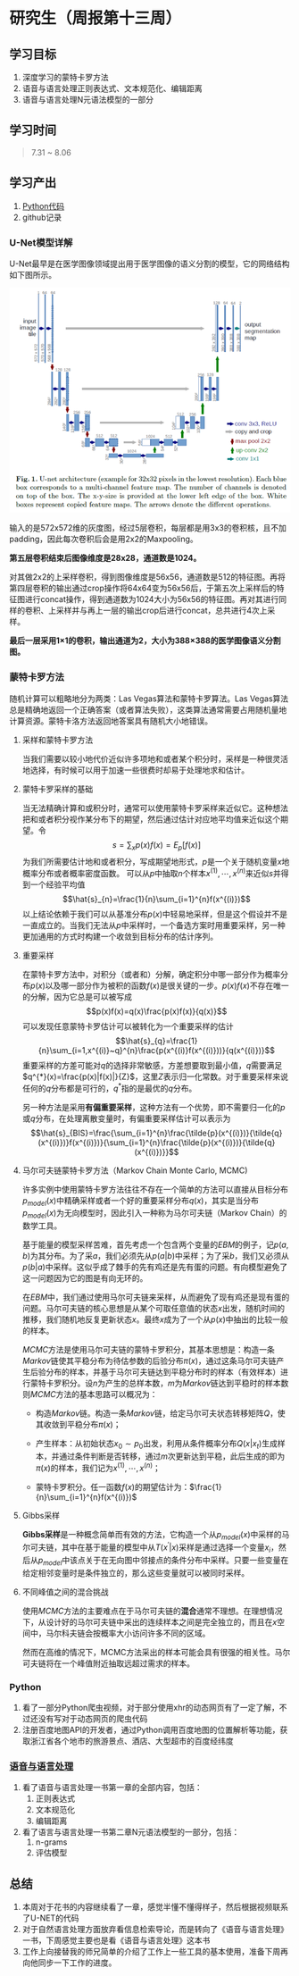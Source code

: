 # 研究生（周报第十三周）

## 学习目标

1. 深度学习的蒙特卡罗方法
2. 语音与语言处理正则表达式、文本规范化、编辑距离
3. 语音与语言处理N元语法模型的一部分

## 学习时间

> 7.31 ~ 8.06

## 学习产出

1. [Python代码](./code/)
2. github记录

### U-Net模型详解

U-Net最早是在医学图像领域提出用于医学图像的语义分割的模型，它的网络结构如下图所示。

![avator](./resource/Unet.png)

输入的是572x572维的灰度图，经过5层卷积，每层都是用3x3的卷积核，且不加padding，因此每次卷积后会是用2x2的Maxpooling。

**第五层卷积结束后图像维度是28x28，通道数是1024。**

对其做2x2的上采样卷积，得到图像维度是56x56，通道数是512的特征图。再将第四层卷积的输出通过crop操作将64x64变为56x56后，于第五次上采样后的特征图进行concat操作，得到通道数为1024大小为56x56的特征图。再对其进行同样的卷积、上采样并与再上一层的输出crop后进行concat，总共进行4次上采样。

**最后一层采用1×1的卷积，输出通道为2，大小为388×388的医学图像语义分割图。**

### 蒙特卡罗方法

随机计算可以粗略地分为两类：Las Vegas算法和蒙特卡罗算法。Las Vegas算法总是精确地返回一个正确答案（或者算法失败），这类算法通常需要占用随机量地计算资源。蒙特卡洛方法返回地答案具有随机大小地错误。

1. 采样和蒙特卡罗方法
    
    当我们需要以较小地代价近似许多项地和或者某个积分时，采样是一种很灵活地选择，有时候可以用于加速一些很费时却易于处理地求和估计。

2. 蒙特卡罗采样的基础

    当无法精确计算和或积分时，通常可以使用蒙特卡罗采样来近似它。这种想法把和或者积分视作某分布下的期望，然后通过估计对应地平均值来近似这个期望。令
    $$s=\sum_{x}p(x)f(x)=E_{p}[f(x)]$$
    为我们所需要估计地和或者积分，写成期望地形式，$p$是一个关于随机变量$x$地概率分布或者概率密度函数。
    可以从$p$中抽取$n$个样本$x^{(1)},\cdots, x^{(n)}$来近似$s$并得到一个经验平均值
    $$\hat{s}_{n}=\frac{1}{n}\sum_{i=1}^{n}f(x^{(i)})$$
    以上结论依赖于我们可以从基准分布$p(x)$中轻易地采样，但是这个假设并不是一直成立的。当我们无法从$p$中采样时，一个备选方案时用重要采样，另一种更加通用的方式时构建一个收敛到目标分布的估计序列。

3. 重要采样

	在蒙特卡罗方法中，对积分（或者和）分解，确定积分中哪一部分作为概率分布$p(x)$以及哪一部分作为被积的函数$f(x)$是很关键的一步。$p(x)f(x)$不存在唯一的分解，因为它总是可以被写成
	$$p(x)f(x)=q(x)\frac{p(x)f(x)}{q(x)}$$
	可以发现任意蒙特卡罗估计可以被转化为一个重要采样的估计
	$$\hat{s}_{q}=\frac{1}{n}\sum_{i=1,x^{(i)}~q}^{n}\frac{p(x^{(i)}f(x^{(i)}))}{q(x^{(i)})}$$
	重要采样的方差可能对$q$的选择非常敏感，方差想要取到最小值，$q$需要满足$q^{*}(x)=\frac{p(x)|f(x)|}{Z}$，这里$Z$表示归一化常数。对于重要采样来说任何的$q$分布都是可行的，$q^{*}$指的是最优的$q$分布。
	
	另一种方法是采用**有偏重要采样**，这种方法有一个优势，即不需要归一化的$p$或$q$分布，在处理离散变量时，有偏重要采样估计可以表示为
	$$\hat{s}_{BIS}=\frac{\sum_{i=1}^{n}\frac{\tilde{p}(x^{(i)})}{\tilde{q}(x^{(i)})}f(x^{(i)})}{\sum_{i=1}^{n}\frac{\tilde{p}(x^{(i)})}{\tilde{q}(x^{(i)})}}$$

4. 马尔可夫链蒙特卡罗方法（Markov Chain Monte Carlo, MCMC)
	
	许多实例中使用蒙特卡罗方法往往不存在一个简单的方法可以直接从目标分布$p_{model}(x)$中精确采样或者一个好的重要采样分布$q(x)$，其实是当分布$p_{model}(x)$为无向模型时，因此引入一种称为马尔可夫链（Markov Chain）的数学工具。
	
	基于能量的模型采样苦难，首先考虑一个包含两个变量的$EBM$的例子，记$p(a,b)$为其分布。为了采$a$，我们必须先从$p(a|b)$中采样；为了采$b$，我们又必须从$p(b|a)$中采样。这似乎成了棘手的先有鸡还是先有蛋的问题。有向模型避免了这一问题因为它的图是有向无环的。
	
	在$EBM$中，我们通过使用马尔可夫链来采样，从而避免了现有鸡还是现有蛋的问题。马尔可夫链的核心思想是从某个可取任意值的状态$x$出发，随机时间的推移，我们随机地反复更新状态$x$。最终$x$成为了一个从$p(x)$中抽出的比较一般的样本。

	$MCMC$方法是使用马尔可夫链的蒙特卡罗积分，其基本思想是：构造一条$Markov$链使其平稳分布为待估参数的后验分布$\pi (x)$，通过这条马尔可夫链产生后验分布的样本，并基于马尔可夫链达到平稳分布时的样本（有效样本）进行蒙特卡罗积分。设$n$为产生的总样本数，$m$为$Markov$链达到平稳时的样本数则$MCMC$方法的基本思路可以概况为：
	
	* 构造$Markov$链。构造一条$Markov$链，给定马尔可夫状态转移矩阵$Q$，使其收敛到平稳分布$\pi (x)$；

	* 产生样本：从初始状态$x_0\sim p_0$出发，利用从条件概率分布$Q(x|x_t)$生成样本，并通过条件判断是否转移，通过$m$次更新达到平稳，此后生成的即为$\pi (x)$的样本，我们记为$x^{(1)},\cdots,x^{(n)}$；

	* 蒙特卡罗积分。任一函数$f(x)$的期望估计为：$\frac{1}{n}\sum_{i=1}^{n}f(x^{(i)})$

5. Gibbs采样

	**Gibbs采样**是一种概念简单而有效的方法，它构造一个从$p_{model}(x)$中采样的马尔可夫链，其中在基于能量的模型中从$T(x^{'}|x)$采样是通过选择一个变量$x_i$，然后从$p_{model}$中该点关于在无向图中邻接点的条件分布中采样。只要一些变量在给定相邻变量时是条件独立的，那么这些变量就可以被同时采样。

6. 不同峰值之间的混合挑战

	使用$MCMC$方法的主要难点在于马尔可夫链的**混合**通常不理想。在理想情况下，从设计好的马尔可夫链中采出的连续样本之间是完全独立的，而且在$x$空间中，马尔科夫链会按概率大小访问许多不同的区域。

	然而在高维的情况下，MCMC方法采出的样本可能会具有很强的相关性。马尔可夫链将在一个峰值附近抽取远超过需求的样本。

### Python

1. 看了一部分Python爬虫视频，对于部分使用xhr的动态网页有了一定了解，不过还没有写对于动态网页的爬虫代码
2. 注册百度地图API的开发者，通过Python调用百度地图的位置解析等功能，获取浙江省各个地市的旅游景点、酒店、大型超市的百度经纬度

### [语音与语言处理](https://github.com/chenyong-cpu/obsidian/blob/main/Speech%20and%20Language%20processing/README.md)

1. 看了语音与语言处理一书第一章的全部内容，包括：
   1. 正则表达式
   2. 文本规范化
   3. 编辑距离
2. 看了语言与语言处理一书第二章N元语法模型的一部分，包括：
   1. n-grams
   2. 评估模型

## 总结

1. 本周对于花书的内容继续看了一章，感觉半懂不懂得样子，然后根据视频联系了U-NET的代码
2. 对于自然语言处理方面放弃看信息检索导论，而是转向了《语音与语言处理》一书，下周感觉主要也是看《语音与语言处理》这本书
3. 工作上向接替我的师兄简单的介绍了工作上一些工具的基本使用，准备下周再向他同步一下工作的进度。
